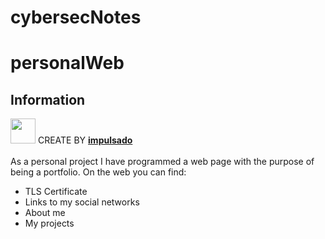 # cybersecNotes
 
# personalWeb
## Information
<img width="40" src="https://user-images.githubusercontent.com/72570835/160851125-da20806b-a367-4e2c-8253-bdd620191ac5.jpg"/> CREATE BY [**impulsado**](https://www.instagram.com/impulsado/)
<br/>
<br/>
As a personal project I have programmed a web page with the purpose of being a portfolio.
On the web you can find:
- TLS Certificate
- Links to my social networks
- About me
- My projects